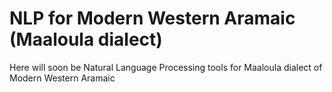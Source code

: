 # NLP for Modern Western Aramaic (Maaloula dialect)
Here will soon be Natural Language Processing tools for Maaloula dialect of Modern Western Aramaic
